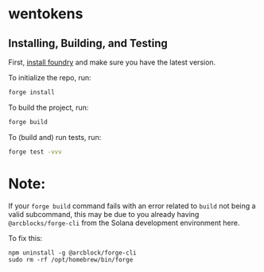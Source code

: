 # wentokens

## Installing, Building, and Testing
First, [install foundry](https://book.getfoundry.sh/getting-started/installation) and make sure you have the latest version.

To initialize the repo, run:
```bash
forge install
```

To build the project, run:
```bash
forge build
```

To (build and) run tests, run:
```bash
forge test -vvv
```

# Note:
If your `forge build` command fails with an error related to `build` not being a valid subcommand, this may be due to you already having `@arcblocks/forge-cli` from the Solana development environment here.

To fix this:
```
npm uninstall -g @arcblock/forge-cli
sudo rm -rf /opt/homebrew/bin/forge
```
